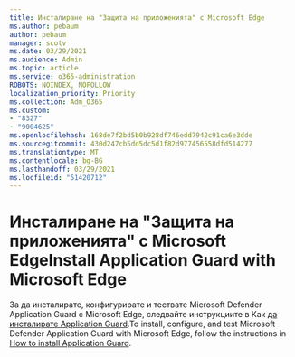```yaml
---
title: Инсталиране на "Защита на приложенията" с Microsoft Edge
ms.author: pebaum
author: pebaum
manager: scotv
ms.date: 03/29/2021
ms.audience: Admin
ms.topic: article
ms.service: o365-administration
ROBOTS: NOINDEX, NOFOLLOW
localization_priority: Priority
ms.collection: Adm_O365
ms.custom:
- "8327"
- "9004625"
ms.openlocfilehash: 168de7f2bd5b0b928df746edd7942c91ca6e3dde
ms.sourcegitcommit: 430d247cb5dd5dc5d1f82d977456558dfd514277
ms.translationtype: MT
ms.contentlocale: bg-BG
ms.lasthandoff: 03/29/2021
ms.locfileid: "51420712"
---
```

# <a name="install-application-guard-with-microsoft-edge"></a><span data-ttu-id="d25cb-102">Инсталиране на "Защита на приложенията" с Microsoft Edge</span><span class="sxs-lookup"><span data-stu-id="d25cb-102">Install Application Guard with Microsoft Edge</span></span>

<span data-ttu-id="d25cb-103">За да инсталирате, конфигурирате и тествате Microsoft Defender Application Guard с Microsoft Edge, следвайте инструкциите в Как [да инсталирате Application Guard](https://go.microsoft.com/fwlink/?linkid=2152021).</span><span class="sxs-lookup"><span data-stu-id="d25cb-103">To install, configure, and test Microsoft Defender Application Guard with Microsoft Edge, follow the instructions in [How to install Application Guard](https://go.microsoft.com/fwlink/?linkid=2152021).</span></span>